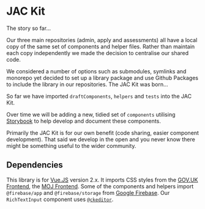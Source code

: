 # JAC Kit #

The story so far...

Our three main repositories (admin, apply and assessments) all have a local copy of the same set of components and helper files. Rather than maintain each copy independently we made the decision to centralise our shared code.

We considered a number of options such as submodules, symlinks and monorepo yet decided to set up a library package and use Github Packages to include the library in our repositories. The JAC Kit was born...

So far we have imported `draftComponents`, `helpers` and `tests` into the JAC Kit.

Over time we will be adding a new, tidied set of `components` utilising [Storybook](https://storybook.js.org) to help develop and document these components.

Primarily the JAC Kit is for our own benefit (code sharing, easier component development). That said we develop in the open and you never know there might be something useful to the wider community.

## Dependencies ##

This library is for [Vue.JS](https://vuejs.org) version 2.x.
It imports CSS styles from the [GOV.UK Frontend](https://frontend.design-system.service.gov.uk/#gov-uk-frontend), the [MOJ Frontend](https://github.com/ministryofjustice/moj-frontend). Some of the components and helpers import `@firebase/app` and `@firebase/storage` from [Google Firebase](https://firebase.google.com). Our `RichTextInput` component uses [`@ckeditor`](https://ckeditor.com).

